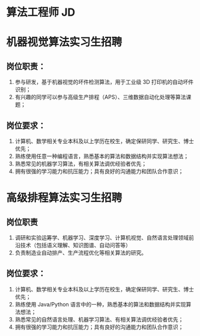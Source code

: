 # 算法工程师 JD

# 机器视觉算法实习生招聘

## 岗位职责：

1. 参与研发，基于机器视觉的坏件检测算法，用于工业级 3D 打印机的自动坏件识别；
2. 有兴趣的同学可以参与高级生产排程（APS）、三维数据自动化处理等算法课题；

## 岗位要求：

1. 计算机、数学相关专业本科及以上学历在校生，确定保研同学、研究生、博士优先；
2. 熟练使用任意一种编程语言，熟悉基本的算法和数据结构并实现算法想法；
3. 熟悉常见的机器学习算法，有相关算法调优经验者优先；
4. 拥有很强的学习能力和抗压能力；具有良好的沟通能力和团队合作意识；

# 高级排程算法实习生招聘

## 岗位职责

1. 调研和实验运筹学、机器学习、深度学习、计算机视觉、自然语言处理领域前沿技术（包括语义理解、知识图谱、自动问答等）
2. 负责制造业自动排产、生产流程优化等相关算法的研究。

## 岗位要求：

1. 计算机、数学相关专业本科及以上学历在校生，确定保研同学、研究生、博士优先；
2. 熟练使用 Java/Python 语言中的一种，熟悉基本的算法和数据结构并实现算法想法；
3. 熟悉常见的自然语言处理、机器学习算法、有相关算法调优经验者优先；
4. 拥有很强的学习能力和抗压能力；具有良好的沟通能力和团队合作意识；
